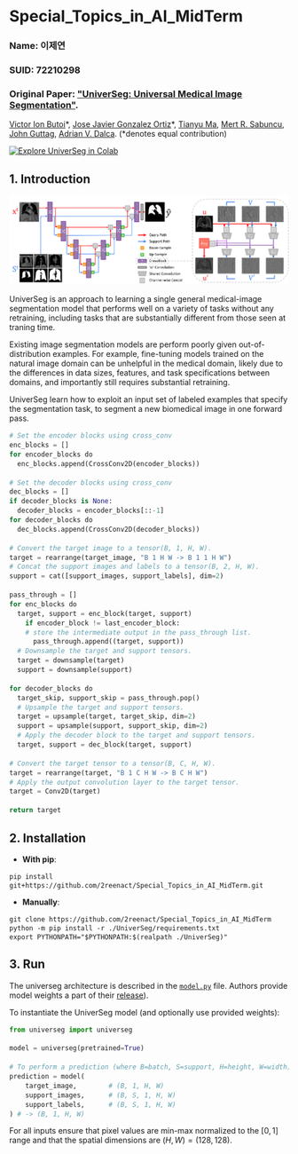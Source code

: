 # Special_Topics_in_AI_MidTerm
### Name: 이제연
### SUID: 72210298
### Original Paper: ["UniverSeg: Universal Medical Image Segmentation"](http://arxiv.org/abs/2304.06131).
[Victor Ion Butoi](https://victorbutoi.github.io)\*,
[Jose Javier Gonzalez Ortiz](https://josejg.com)\*,
[Tianyu Ma](https://www.linkedin.com/in/tianyu-ma-472219174/),
[Mert R. Sabuncu](https://sabuncu.engineering.cornell.edu/),
[John Guttag](https://people.csail.mit.edu/guttag/),
[Adrian V. Dalca](http://www.mit.edu/~adalca/). (\*denotes equal contribution)
 
[![Explore UniverSeg in Colab](https://colab.research.google.com/assets/colab-badge.svg)](https://colab.research.google.com/drive/10Vrbb6kyelXeGlGbmJhyhNkG9YwnwiBY)<br>

## 1. Introduction

![network](https://raw.githubusercontent.com/JJGO/UniverSeg/gh-pages/assets/images/network-architecture.png)

UniverSeg is an approach to learning a single general medical-image segmentation model that performs well on a variety of tasks without any retraining, including tasks that are substantially different from those seen at traning time.

Existing image segmentation models are perform poorly given out-of-distribution examples. For example, fine-tuning models trained on the natural image domain
can be unhelpful in the medical domain, likely due to the differences in data sizes, features, and task specifications between domains, and importantly still requires substantial retraining.

UniverSeg learn how to exploit an input set of labeled examples that specify the segmentation task, to segment a new biomedical image in one forward pass.

```python
# Set the encoder blocks using cross_conv
enc_blocks = []
for encoder_blocks do
  enc_blocks.append(CrossConv2D(encoder_blocks))

# Set the decoder blocks using cross_conv
dec_blocks = []
if decoder_blocks is None:
  decoder_blocks = encoder_blocks[::-1]
for decoder_blocks do
  dec_blocks.append(CrossConv2D(decoder_blocks))

# Convert the target image to a tensor(B, 1, H, W).
target = rearrange(target_image, "B 1 H W -> B 1 1 H W")
# Concat the support images and labels to a tensor(B, 2, H, W).
support = cat([support_images, support_labels], dim=2)

pass_through = []
for enc_blocks do
  target, support = enc_block(target, support)
    if encoder_block != last_encoder_block:
    # store the intermediate output in the pass_through list.
      pass_through.append((target, support))
  # Downsample the target and support tensors.
  target = downsample(target)
  support = downsample(support)

for decoder_blocks do
  target_skip, support_skip = pass_through.pop()
  # Upsample the target and support tensors.
  target = upsample(target, target_skip, dim=2)
  support = upsample(support, support_skip, dim=2)
  # Apply the decoder block to the target and support tensors.
  target, support = dec_block(target, support)

# Convert the target tensor to a tensor(B, C, H, W).
target = rearrange(target, "B 1 C H W -> B C H W")
# Apply the output convolution layer to the target tensor.
target = Conv2D(target)

return target
```

## 2. Installation
- **With pip**:
```shell
pip install git+https://github.com/2reenact/Special_Topics_in_AI_MidTerm.git
```

- **Manually**:
```shell
git clone https://github.com/2reenact/Special_Topics_in_AI_MidTerm
python -m pip install -r ./UniverSeg/requirements.txt
export PYTHONPATH="$PYTHONPATH:$(realpath ./UniverSeg)"
```

## 3. Run

The universeg architecture is described in the [`model.py`](https://github.com/2reenact/Special_Topics_in_AI_MidTerm/blob/master/universeg/model.py#L125) file.
Authors provide model weights a part of their [release](https://github.com/JJGO/UniverSeg/releases/tag/weights)).

To instantiate the UniverSeg model (and optionally use provided weights):
```python
from universeg import universeg

model = universeg(pretrained=True)

# To perform a prediction (where B=batch, S=support, H=height, W=width)
prediction = model(
    target_image,        # (B, 1, H, W)
    support_images,      # (B, S, 1, H, W)
    support_labels,      # (B, S, 1, H, W)
) # -> (B, 1, H, W)

```
For all inputs ensure that pixel values are min-max normalized to the $[0,1]$ range and that the spatial dimensions are $(H, W) = (128, 128)$.

